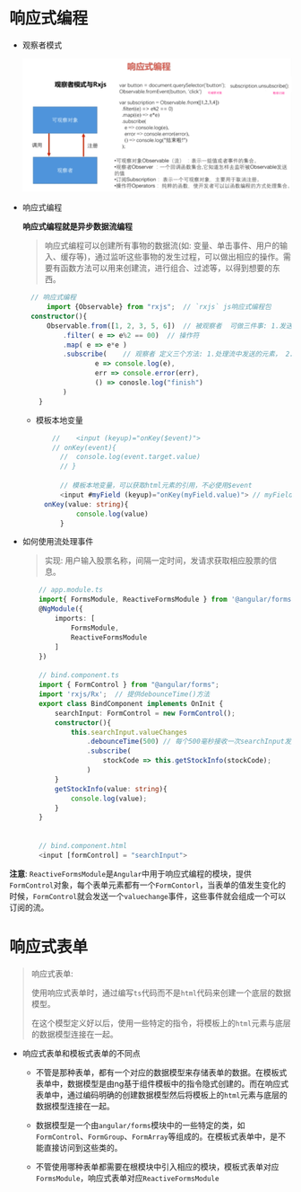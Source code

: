 # 响应式编程
- 观察者模式
	
	![观察者模式](../images/响应式编程.png)

- 响应式编程
	
	**响应式编程就是异步数据流编程**
	
	> 响应式编程可以创建所有事物的数据流(如: 变量、单击事件、用户的输入、缓存等)，通过监听这些事物的发生过程，可以做出相应的操作。需要有函数方法可以用来创建流，进行组合、过滤等，以得到想要的东西。
  
  ```typescript
    // 响应式编程
		import {Observable} from "rxjs";  // `rxjs` js响应式编程包
    constructor(){
	  	Observable.from([1, 2, 3, 5, 6])  // 被观察者  可做三件事: 1.发送一个元素， 2.抛出异常， 3.发送一个信号表示结束
	  		.filter( e => e%2 == 00)  // 操作符
	  		.map( e => e*e )
	  		.subscribe(    // 观察者 定义三个方法: 1.处理流中发送的元素， 2.处理流中抛出的异常(可选)， 3.在流结束的时候调用(可选)
					e => console.log(e),  
					err => console.error(err),
					() => conosle.log("finish")
	  		)
	  }
  ```
  
  - 模板本地变量
  
	  ```typescript	
		  //	<input (keyup)="onKey($event)">
		  // onKey(event){
			//	console.log(event.target.value)
			// }

			// 模板本地变量，可以获取html元素的引用，不必使用$event
			<input #myField (keyup)="onKey(myField.value)"> // myField 就代表input标签
	  	onKey(value: string){
				console.log(value)
			}	
	  ```

- 如何使用流处理事件
	
	> 实现: 用户输入股票名称，间隔一定时间，发请求获取相应股票的信息。
	
	```typescript
		// app.module.ts
		import{ FormsModule, ReactiveFormsModule } from '@angular/forms';  
		@NgModule({
			imports: [
				FormsModule,
				ReactiveFormsModule  
			]
		})

		// bind.component.ts
		import { FormControl } from "@angular/forms";
		import 'rxjs/Rx';  // 提供debounceTime()方法
		export class BindComponent implements OnInit {
			searchInput: FormControl = new FormControl();
			constructor(){
				this.searchInput.valueChanges
					.debounceTime(500) // 每个500毫秒接收一次searchInput发送的值
					.subscribe(
						stockCode => this.getStockInfo(stockCode);
					)
			}
			getStockInfo(value: string){
				console.log(value);
			}
		}
		

		// bind.component.html
		<input [formControl] = "searchInput">

	```

 **注意**: `ReactiveFormsModule`是`Angular`中用于响应式编程的模块，提供`FormControl`对象，每个表单元素都有一个`FormContorl`，当表单的值发生变化的时候，`FormControl`就会发送一个`valuechange`事件，这些事件就会组成一个可以订阅的流。


# 响应式表单

> 响应式表单:
> 
> 使用响应式表单时，通过编写`ts`代码而不是`html`代码来创建一个底层的数据模型。
> 
> 在这个模型定义好以后，使用一些特定的指令，将模板上的`html`元素与底层的数据模型连接在一起。

- 响应式表单和模板式表单的不同点

	+ 不管是那种表单，都有一个对应的数据模型来存储表单的数据。在模板式表单中，数据模型是由ng基于组件模板中的指令隐式创建的。而在响应式表单中，通过编码明确的创建数据模型然后将模板上的`html`元素与底层的数据模型连接在一起。

	+ 数据模型是一个由`angular/forms`模块中的一些特定的类，如`FormControl`、`FormGroup`、`FormArray`等组成的。在模板式表单中，是不能直接访问到这些类的。
	
	+ 不管使用哪种表单都需要在根模块中引入相应的模块，模板式表单对应`FormsModule`，响应式表单对应`ReactiveFormsModule`





